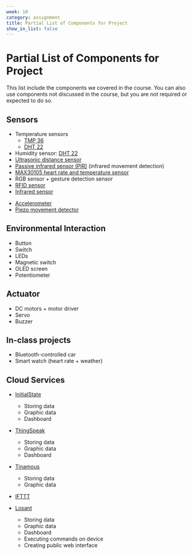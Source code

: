```yaml
---
week: 10
category: assignment
title: Partial List of Components for Project
show_in_list: false
---
```


Partial List of Components for Project 
=============

This list include the components we covered in the course. You can also use components not discussed in the course, but you are not required or expected to do so.

## Sensors

-   Temperature sensors
    -   [TMP 36](https://www.sparkfun.com/products/10988)
    -   [DHT 22](https://www.sparkfun.com/products/10167)
-   Humidity sensor: [DHT 22](https://www.sparkfun.com/products/10167)
-   [Ultrasonic distance sensor](https://www.sparkfun.com/products/15569)
-   [Passive infrared sensor (PIR)](https://www.sparkfun.com/products/13285) (infrared movement detection)
-   [MAX30105 heart rate and temperature sensor](https://www.sparkfun.com/products/14045)
-   RGB sensor + gesture detection sensor
-   [RFID sensor](https://www.amazon.com/gp/product/B01CSTW0IA) 
-   [Infrared sensor](https://www.sparkfun.com/products/246)

* [Accelerometer](https://www.sparkfun.com/products/14480)
* [Piezo movement detector](https://www.sparkfun.com/products/10293)

## Environmental Interaction

* Button
* Switch
* LEDs
* Magnetic switch
* OLED screen
* Potentiometer

## Actuator

* DC motors + motor driver
* Servo
* Buzzer

## In-class projects

* Bluetooth-controlled car
* Smart watch (heart rate + weather)

## Cloud Services

* [InitialState](https://www.initialstate.com/)
  * Storing data
  * Graphic data
  * Dashboard

* [ThingSpeak](https://thingspeak.com/)
  * Storing data
  * Graphic data
  * Dashboard
* [Tinamous](https://www.tinamous.com/)
  * Storing data
  * Graphic data
* [IFTTT](https://www.ifttt.com/)
* [Losant](https://www.losant.com/)
  * Storing data
  * Graphic data
  * Dashboard
  * Executing commands on device
  * Creating public web interface

